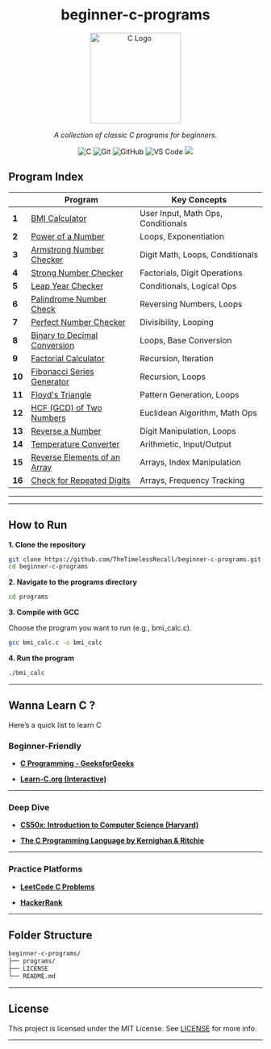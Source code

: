 <h1 align="center"> beginner-c-programs</h1>

<div align="center">
  <img src="https://upload.wikimedia.org/wikipedia/commons/1/19/C_Logo.png" alt="C Logo" width="180">
</div>
<p align="center"><i>A collection of classic C programs for beginners.</i></p>

<p align="center">
  <img src="https://img.shields.io/badge/C-00599C?style=for-the-badge&logo=c&logoColor=white" alt="C" />
  <img src="https://img.shields.io/badge/Git-F05032?style=for-the-badge&logo=git&logoColor=white" alt="Git" />
  <img src="https://img.shields.io/badge/GitHub-181717?style=for-the-badge&logo=github&logoColor=white" alt="GitHub" />
  <img src="https://img.shields.io/badge/VS%20Code-007ACC?style=for-the-badge&logo=visual-studio-code&logoColor=white" alt="VS Code" />
  <img src="https://img.shields.io/badge/status-maintained-brightgreen?style=for-the-badge" />
</p>



## Program Index

|   | Program                                                                                                                          |   Key Concepts                                 |
|----|----------------------------------------------------------------------------------------------------------------------------------|------------------------------------------------|
| **1**  | [BMI Calculator](https://github.com/TheTimelessRecall/beginner-c-programs/blob/master/programs/bmi_cal.c)                    | User Input, Math Ops, Conditionals             |
| **2**  | [Power of a Number](https://github.com/TheTimelessRecall/beginner-c-programs/blob/master/programs/power_of_number.c)         | Loops, Exponentiation                          |
| **3**  | [Armstrong Number Checker](https://github.com/TheTimelessRecall/beginner-c-programs/blob/master/programs/armstrong_number.c) | Digit Math, Loops, Conditionals                |
| **4**  | [Strong Number Checker](https://github.com/TheTimelessRecall/beginner-c-programs/blob/master/programs/strong_number.c)       | Factorials, Digit Operations                   |
| **5**  | [Leap Year Checker](https://github.com/TheTimelessRecall/beginner-c-programs/blob/master/programs/leap_year.c)               | Conditionals, Logical Ops                      |
| **6**  | [Palindrome Number Check](https://github.com/TheTimelessRecall/beginner-c-programs/blob/master/programs/palindrome_number.c) | Reversing Numbers, Loops                       |
| **7**  | [Perfect Number Checker](https://github.com/TheTimelessRecall/beginner-c-programs/blob/master/programs/perfect_number.c)     | Divisibility, Looping                          |
| **8**  | [Binary to Decimal Conversion](https://github.com/TheTimelessRecall/beginner-c-programs/blob/master/programs/binary_to_decimal.c) | Loops, Base Conversion                    |
| **9**  | [Factorial Calculator](https://github.com/TheTimelessRecall/beginner-c-programs/blob/master/programs/factorial_number.c)     | Recursion, Iteration                           |
| **10** | [Fibonacci Series Generator](https://github.com/TheTimelessRecall/beginner-c-programs/blob/master/programs/fibonacci_series.c) | Recursion, Loops                             |
| **11** | [Floyd's Triangle](https://github.com/TheTimelessRecall/beginner-c-programs/blob/master/programs/floyd_triangle.c)           | Pattern Generation, Loops                      |
| **12** | [HCF (GCD) of Two Numbers](https://github.com/TheTimelessRecall/beginner-c-programs/blob/master/programs/hcf_of_numbers.c)   | Euclidean Algorithm, Math Ops                  |
| **13** | [Reverse a Number](https://github.com/TheTimelessRecall/beginner-c-programs/blob/master/programs/reverse_of_number.c)        | Digit Manipulation, Loops                      |
| **14** | [Temperature Converter](https://github.com/TheTimelessRecall/beginner-c-programs/blob/master/programs/temperature_converter.c) | Arithmetic, Input/Output                     |
| **15** | [Reverse Elements of an Array](https://github.com/TheTimelessRecall/beginner-c-programs/blob/master/programs/reversing_of_array_elements.c) | Arrays, Index Manipulation      |
| **16** | [Check for Repeated Digits](https://github.com/TheTimelessRecall/beginner-c-programs/blob/master/programs/checking_repetition_of_digit.c) | Arrays, Frequency Tracking        |

---
---

## How to Run

**1. Clone the repository**

```bash
git clone https://github.com/TheTimelessRecall/beginner-c-programs.git
cd beginner-c-programs
```

**2. Navigate to the programs directory**
```bash
cd programs
```

**3. Compile with GCC**

Choose the program you want to run (e.g., bmi_calc.c).
```bash
gcc bmi_calc.c -o bmi_calc
```

**4. Run the program**
```bash
./bmi_calc
```

---
## Wanna Learn C ?

Here’s a quick list to learn C

### Beginner-Friendly

-  [**C Programming - GeeksforGeeks**](https://www.geeksforgeeks.org/c-programming-language/)  

-  [**Learn-C.org (Interactive)**](https://www.learn-c.org/)  

---

###  Deep Dive

-  [**CS50x: Introduction to Computer Science (Harvard)**](https://cs50.harvard.edu/x/)  

-  [**The C Programming Language by Kernighan & Ritchie**](https://archive.org/details/The_C_Programming_Language_2nd_Edition)  

---

### Practice Platforms

-  [**LeetCode C Problems**](https://leetcode.com/problemset/all/?difficulty=Easy&status=Not%20Started&tags=c)  

-  [**HackerRank**](https://www.hackerrank.com/domains/c) 

---
## Folder Structure
```bash
beginner-c-programs/
├── programs/         
├── LICENSE
└── README.md
```

---


## License

This project is licensed under the MIT License.
See [LICENSE](https://github.com/TheTimelessRecall/beginner-c-programs/blob/master/LICENSE) for more info.

---


